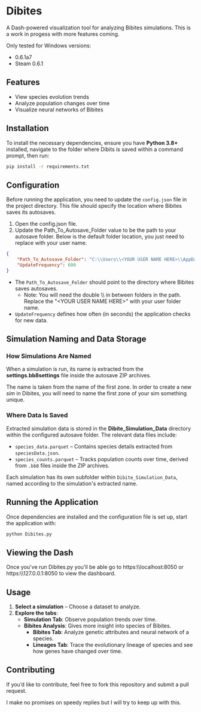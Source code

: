 # Dibites

A Dash-powered visualization tool for analyzing Bibites simulations.
This is a work in progess with more features coming.

Only tested for Windows versions:
 - 0.6.1a7
 - Steam 0.6.1

## Features

- View species evolution trends
- Analyze population changes over time
- Visualize neural networks of Bibites

## Installation

To install the necessary dependencies, ensure you have **Python 3.8+** installed, navigate to the folder where Dibits is saved within a command prompt, then run:

```sh
pip install -r requirements.txt
```

## Configuration

Before running the application, you need to update the `config.json` file in the project directory. This file should specify the location where Bibites saves its autosaves.

1. Open the config.json file.
2. Update the Path_To_Autosave_Folder value to be the path to your autosave folder. Below is the default folder location, you just need to replace **<YOUR USER NAME HERE>** with your user name.

```json
{
    "Path_To_Autosave_Folder": "C:\\Users\\<YOUR USER NAME HERE>\\AppData\\LocalLow\\The Bibites\\The Bibites\\Savefiles\\Autosaves",
    "UpdateFrequency": 600
}
```

- The `Path_To_Autosave_Folder` should point to the directory where Bibites saves autosaves.
    - Note: You will need the double \\\ in between folders in the path. Replace the "\<YOUR USER NAME HERE\>" with your user folder name.
- `UpdateFrequency` defines how often (in seconds) the application checks for new data.

## Simulation Naming and Data Storage

### How Simulations Are Named

When a simulation is run, its name is extracted from the **settings.bb8settings** file inside the autosave ZIP archives. 

The name is taken from the name of the first zone. In order to create a new *sim* in Dibites, you will need to name the first zone of your sim something unique.

### Where Data Is Saved

Extracted simulation data is stored in the **Dibite_Simulation_Data** directory within the configured autosave folder. The relevant data files include:

- `species_data.parquet` – Contains species details extracted from `speciesData.json`.
- `species_counts.parquet` – Tracks population counts over time, derived from `.bb8` files inside the ZIP archives.

Each simulation has its own subfolder within `Dibite_Simulation_Data`, named according to the simulation's extracted name.

## Running the Application

Once dependencies are installed and the configuration file is set up, start the application with:

```sh
python Dibites.py
```

## Viewing the Dash

Once you've run Dibites.py you'll be able go to https:\\\localhost:8050 or https:\\\127.0.0.1:8050 to view the dashboard.

## Usage

1. **Select a simulation** – Choose a dataset to analyze.
2. **Explore the tabs**:
   - **Simulation Tab**: Observe population trends over time.
   - **Bibites Analysis**: Gives more insight into species of Bibites.
       - **Bibites Tab**: Analyze genetic attributes and neural network of a species.
       - **Lineages Tab**: Trace the evolutionary lineage of species and see how genes have changed over time.

## Contributing

If you’d like to contribute, feel free to fork this repository and submit a pull request.

I make no promises on speedy replies but I will try to keep up with this.
